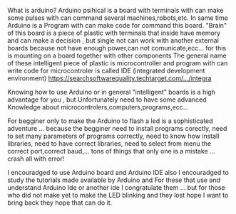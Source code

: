 What is arduino? 
Arduino psihical is a board with terminals with can make some pulses with can command several machines,robots,etc.
In same time Arduino is a Program with can make code for command this board.
"Brain" of this board is a piece of plastic with terminals that inside have memory and can make a decision , but single not can work with another external boards because not have enough power,can not comunicate,ecc... for this is mounting on a board together with other components
The general name of these intelligent piece of plastic is microcontroller 
and program with can write code for microcontroler is called IDE (integrated development environment)
https://searchsoftwarequality.techtarget.com/.../integra

Knowing how to use Arduino or in general "intelligent" boards is a high advantage for you , but Unfortunately need to have some advanced
Knowledge about microcontrolers,computers,programs,ecc...

For begginer only to make the Arduino to flash a led is a sophisticated adventure ... because the begginer need to install programs corectly, need to set many parameters of programs correctly, need to know how install libraries, need to have correct libraries, need 
to select from menu the correct port,correct baud,... tons of things that only one is a mistake ... crash all with error!

I encouradged to use Arduino board and Arduino IDE also I encouradged to study the tutorials made available by Arduino and  For these that use and understand Arduino Ide or another ide I congratulate them ... but for those who did not make yet to make the LED blinking and they lost hope I want to bring back they hope that can do it.
